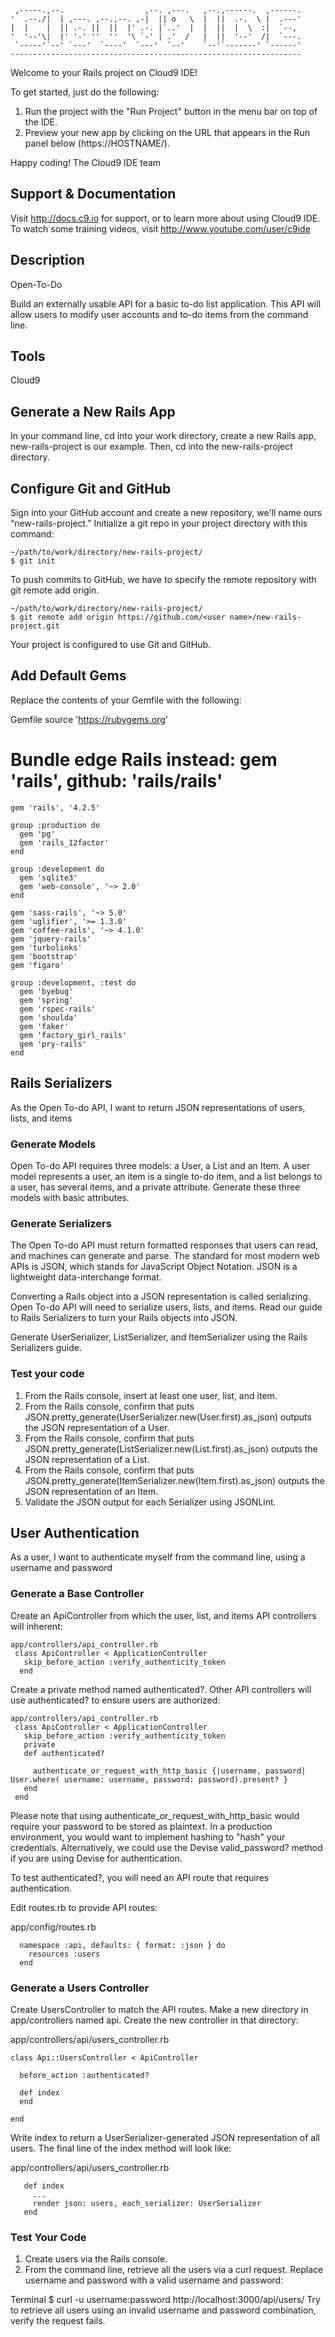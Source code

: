 
     ,-----.,--.                  ,--. ,---.   ,--.,------.  ,------.
    '  .--./|  | ,---. ,--.,--. ,-|  || o   \  |  ||  .-.  \ |  .---'
    |  |    |  || .-. ||  ||  |' .-. |`..'  |  |  ||  |  \  :|  `--, 
    '  '--'\|  |' '-' ''  ''  '\ `-' | .'  /   |  ||  '--'  /|  `---.
     `-----'`--' `---'  `----'  `---'  `--'    `--'`-------' `------'
    ----------------------------------------------------------------- 


Welcome to your Rails project on Cloud9 IDE!

To get started, just do the following:

1. Run the project with the "Run Project" button in the menu bar on top of the IDE.
2. Preview your new app by clicking on the URL that appears in the Run panel below (https://HOSTNAME/).

Happy coding!
The Cloud9 IDE team


## Support & Documentation

Visit http://docs.c9.io for support, or to learn more about using Cloud9 IDE. 
To watch some training videos, visit http://www.youtube.com/user/c9ide


## Description
Open-To-Do

Build an externally usable API for a basic to-do list application. This API will allow users to modify user accounts and to-do items from the command line.

## Tools
Cloud9

## Generate a New Rails App
In your command line, cd into your work directory, create a new Rails app, new-rails-project is our example. Then, cd into the new-rails-project directory. 

## Configure Git and GitHub
Sign into your GitHub account and create a new repository, we'll name ours “new-rails-project.” Initialize a git repo in your project directory with this command:
```
~/path/to/work/directory/new-rails-project/
$ git init
```
To push commits to GitHub, we have to specify the remote repository with git remote add origin.
```
~/path/to/work/directory/new-rails-project/
$ git remote add origin https://github.com/<user name>/new-rails-project.git
```
Your project is configured to use Git and GitHub.

## Add Default Gems
Replace the contents of your Gemfile with the following:

Gemfile
 source 'https://rubygems.org'
 
 # Bundle edge Rails instead: gem 'rails', github: 'rails/rails'
 ```
 gem 'rails', '4.2.5'
 
 group :production do
   gem 'pg'
   gem 'rails_12factor'
 end
 
 group :development do
   gem 'sqlite3'
   gem 'web-console', '~> 2.0'
 end
 
 gem 'sass-rails', '~> 5.0'
 gem 'uglifier', '>= 1.3.0'
 gem 'coffee-rails', '~> 4.1.0'
 gem 'jquery-rails'
 gem 'turbolinks'
 gem 'bootstrap'
 gem 'figaro'

 group :development, :test do
   gem 'byebug'
   gem 'spring'
   gem 'rspec-rails'
   gem 'shoulda'
   gem 'faker'
   gem 'factory_girl_rails'
   gem 'pry-rails'
 end
 ```
 ## Rails Serializers
 As the Open To-do API, I want to return JSON representations of users, lists, and items

### Generate Models
Open To-do API requires three models: a User, a List and an Item. A user model represents a user, an item is a single to-do item, and a list belongs to a user, has several items, and a private attribute. Generate these three models with basic attributes.

### Generate Serializers
The Open To-do API must return formatted responses that users can read, and machines can generate and parse. The standard for most modern web APIs is JSON, which stands for JavaScript Object Notation. JSON is a lightweight data-interchange format.

Converting a Rails object into a JSON representation is called serializing. Open To-do API will need to serialize users, lists, and items. Read our guide to Rails Serializers to turn your Rails objects into JSON.

Generate UserSerializer, ListSerializer, and ItemSerializer using the Rails Serializers guide.

### Test your code
1. From the Rails console, insert at least one user, list, and item.
1. From the Rails console, confirm that  puts JSON.pretty_generate(UserSerializer.new(User.first).as_json) outputs the JSON representation of a User.
1. From the Rails console, confirm that  puts JSON.pretty_generate(ListSerializer.new(List.first).as_json) outputs the JSON representation of a List.
1. From the Rails console, confirm that  puts JSON.pretty_generate(ItemSerializer.new(Item.first).as_json) outputs the JSON representation of an Item.
1. Validate the JSON output for each Serializer using JSONLint.

## User Authentication
As a user, I want to authenticate myself from the command line, using a username and password

### Generate a Base Controller
Create an ApiController from which the user, list, and items API controllers will inherent:
```
app/controllers/api_controller.rb
 class ApiController < ApplicationController
   skip_before_action :verify_authenticity_token
  end
```

Create a private method named authenticated?. Other API controllers will use  authenticated? to ensure users are authorized:

```
app/controllers/api_controller.rb
 class ApiController < ApplicationController
   skip_before_action :verify_authenticity_token
   private
   def authenticated?
 
     authenticate_or_request_with_http_basic {|username, password| User.where( username: username, password: password).present? }
   end
 end
```

Please note that using authenticate_or_request_with_http_basic would require your password to be stored as plaintext. In a production environment, you would want to implement hashing to "hash" your credentials. Alternatively, we could use the Devise valid_password? method if you are using Devise for authentication.

To test authenticated?, you will need an API route that requires authentication.

Edit routes.rb to provide API routes:

app/config/routes.rb
 ```
   namespace :api, defaults: { format: :json } do
     resources :users
   end
   ```
### Generate a Users Controller
Create UsersController to match the API routes. Make a new directory in  app/controllers named api. Create the new controller in that directory:

app/controllers/api/users_controller.rb
 ```
 class Api::UsersController < ApiController
 
   before_action :authenticated?
 
   def index
   end

 end
```
Write index to return a UserSerializer-generated JSON representation of all users. The final line of the index method will look like:

app/controllers/api/users_controller.rb
```
   def index
     ...
     render json: users, each_serializer: UserSerializer
   end
  ```
### Test Your Code
1. Create users via the Rails console.
1. From the command line, retrieve all the users via a curl request. Replace  username and password with a valid username and password:

Terminal
$ curl -u username:password http://localhost:3000/api/users/
Try to retrieve all users using an invalid username and password combination, verify the request fails.


